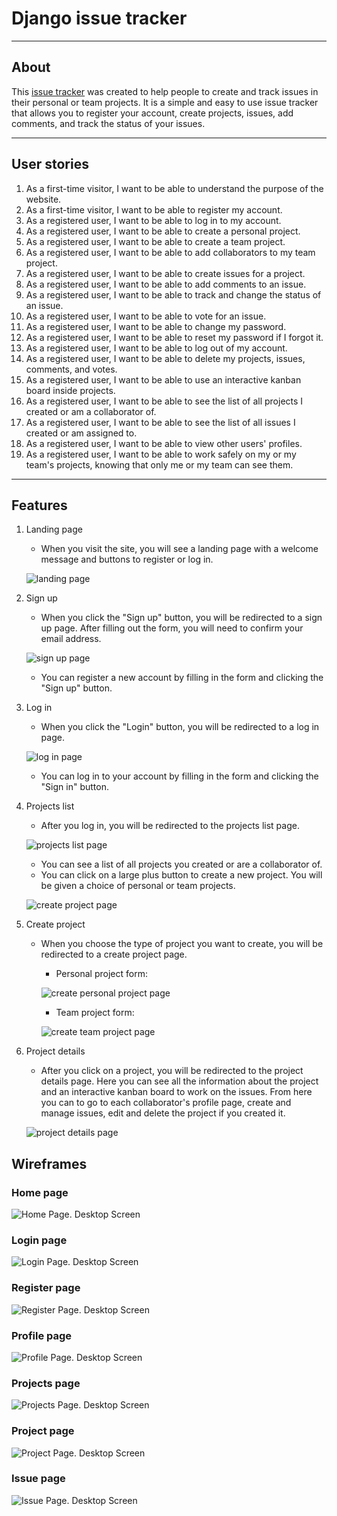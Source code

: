 # Django issue tracker

---
## About
This [issue tracker](https://issue-tracker-by-konovalovs.herokuapp.com/) was created to help people to create and track issues in their personal or team projects. It is a simple and easy to use issue tracker that allows you to register your account, create projects, issues, add comments, and track the status of your issues.

---

## User stories
1. As a first-time visitor, I want to be able to understand the purpose of the website.
1. As a first-time visitor, I want to be able to register my account.
1. As a registered user, I want to be able to log in to my account.
1. As a registered user, I want to be able to create a personal project.
1. As a registered user, I want to be able to create a team project.
1. As a registered user, I want to be able to add collaborators to my team project.
1. As a registered user, I want to be able to create issues for a project.
1. As a registered user, I want to be able to add comments to an issue.
1. As a registered user, I want to be able to track and change the status of an issue.
1. As a registered user, I want to be able to vote for an issue.
1. As a registered user, I want to be able to change my password.
1. As a registered user, I want to be able to reset my password if I forgot it.
1. As a registered user, I want to be able to log out of my account.
1. As a registered user, I want to be able to delete my projects, issues, comments, and votes.
1. As a registered user, I want to be able to use an interactive kanban board inside projects.
1. As a registered user, I want to be able to see the list of all projects I created or am a collaborator of.
1. As a registered user, I want to be able to see the list of all issues I created or am assigned to.
1. As a registered user, I want to be able to view other users' profiles.
1. As a registered user, I want to be able to work safely on my or my team's projects, knowing that only me or my team can see them.

---

## Features
1. Landing page

    - When you visit the site, you will see a landing page with a welcome message and buttons to register or log in.

    ![landing page](documentation/website_screenshots/landing_page.png)

1. Sign up

    - When you click the "Sign up" button, you will be redirected to a sign up page. After filling out the form, you will need to confirm your email address.

    ![sign up page](documentation/website_screenshots/sign_up_form.png)

    - You can register a new account by filling in the form and clicking the "Sign up" button.

1. Log in

    - When you click the "Login" button, you will be redirected to a log in page.

    ![log in page](documentation/website_screenshots/sign_in_form.png)

    - You can log in to your account by filling in the form and clicking the "Sign in" button.

1. Projects list

    - After you log in, you will be redirected to the projects list page.

    ![projects list page](documentation/website_screenshots/projects_list.png)

    - You can see a list of all projects you created or are a collaborator of.
    - You can click on a large plus button to create a new project. You will be given a choice of personal or team projects.

    ![create project page](documentation/website_screenshots/create_project_button.png)

1. Create project

    - When you choose the type of project you want to create, you will be redirected to a create project page.

        + Personal project form:

        ![create personal project page](documentation/website_screenshots/create_personal_project.png)

        + Team project form:

        ![create team project page](documentation/website_screenshots/create_team_project.png)

1. Project details

    - After you click on a project, you will be redirected to the project details page. Here you can see all the information about the project and an interactive kanban board to work on the issues. From here you can to go to each collaborator's profile page, create and manage issues, edit and delete the project if you created it.

    ![project details page](documentation/website_screenshots/project_details.png)

    

## Wireframes
### Home page
![Home Page. Desktop Screen](documentation/wireframes/home_page.png)
### Login page
![Login Page. Desktop Screen](documentation/wireframes/login_page.png)
### Register page
![Register Page. Desktop Screen](documentation/wireframes/register_page.png)
### Profile page
![Profile Page. Desktop Screen](documentation/wireframes/profile_page.png)
### Projects page
![Projects Page. Desktop Screen](documentation/wireframes/projects_page.png)
### Project page
![Project Page. Desktop Screen](documentation/wireframes/project_page.png)
### Issue page
![Issue Page. Desktop Screen](documentation/wireframes/issue_page.png)